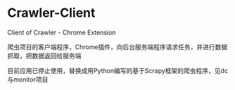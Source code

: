 Crawler-Client
==============

Client of Crawler - Chrome Extension

爬虫项目的客户端程序，Chrome插件，向后台服务端程序请求任务，并进行数据抓取，把数据返回给服务端

目前应用已停止使用，替换成用Python编写的基于Scrapy框架的爬虫程序，见dc与monitor项目
